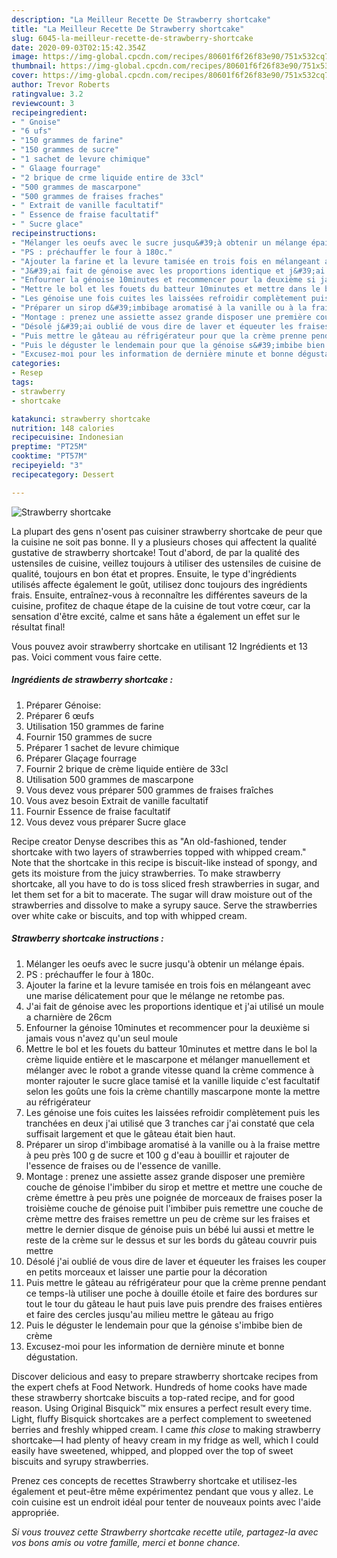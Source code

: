 ```yaml
---
description: "La Meilleur Recette De Strawberry shortcake"
title: "La Meilleur Recette De Strawberry shortcake"
slug: 6045-la-meilleur-recette-de-strawberry-shortcake
date: 2020-09-03T02:15:42.354Z
image: https://img-global.cpcdn.com/recipes/80601f6f26f83e90/751x532cq70/strawberry-shortcake-photo-principale-de-la-recette.jpg
thumbnail: https://img-global.cpcdn.com/recipes/80601f6f26f83e90/751x532cq70/strawberry-shortcake-photo-principale-de-la-recette.jpg
cover: https://img-global.cpcdn.com/recipes/80601f6f26f83e90/751x532cq70/strawberry-shortcake-photo-principale-de-la-recette.jpg
author: Trevor Roberts
ratingvalue: 3.2
reviewcount: 3
recipeingredient:
- " Gnoise"
- "6 ufs"
- "150 grammes de farine"
- "150 grammes de sucre"
- "1 sachet de levure chimique"
- " Glaage fourrage"
- "2 brique de crme liquide entire de 33cl"
- "500 grammes de mascarpone"
- "500 grammes de fraises fraches"
- " Extrait de vanille facultatif"
- " Essence de fraise facultatif"
- " Sucre glace"
recipeinstructions:
- "Mélanger les oeufs avec le sucre jusqu&#39;à obtenir un mélange épais."
- "PS : préchauffer le four à 180c."
- "Ajouter la farine et la levure tamisée en trois fois en mélangeant avec une marise délicatement pour que le mélange ne retombe pas."
- "J&#39;ai fait de génoise avec les proportions identique et j&#39;ai utilisé un moule a charnière de 26cm"
- "Enfourner la génoise 10minutes et recommencer pour la deuxième si jamais vous n&#39;avez qu&#39;un seul moule"
- "Mettre le bol et les fouets du batteur 10minutes et mettre dans le bol la crème liquide entière et le mascarpone et mélanger manuellement et mélanger avec le robot a grande vitesse quand la crème commence à monter rajouter le sucre glace tamisé et la vanille liquide c&#39;est facultatif selon les goûts une fois la crème chantilly mascarpone monte la mettre au réfrigérateur"
- "Les génoise une fois cuites les laissées refroidir complètement puis les tranchées en deux j&#39;ai utilisé que 3 tranches car j&#39;ai constaté que cela suffisait largement et que le gâteau était bien haut."
- "Préparer un sirop d&#39;imbibage aromatisé à la vanille ou à la fraise mettre à peu près 100 g de sucre et 100 g d&#39;eau à bouillir et rajouter de l&#39;essence de fraises ou de l&#39;essence de vanille."
- "Montage : prenez une assiette assez grande disposer une première couche de génoise l&#39;imbiber du sirop et mettre et mettre une couche de crème émettre à peu près une poignée de morceaux de fraises poser la troisième couche de génoise puit l&#39;imbiber puis remettre une couche de crème mettre des fraises remettre un peu de crème sur les fraises et mettre le dernier disque de génoise puis un bébé lui aussi et mettre le reste de la crème sur le dessus et sur les bords du gâteau couvrir puis mettre"
- "Désolé j&#39;ai oublié de vous dire de laver et équeuter les fraises les couper en petits morceaux et laisser une partie pour la décoration"
- "Puis mettre le gâteau au réfrigérateur pour que la crème prenne pendant ce temps-là utiliser une poche à douille étoile et faire des bordures sur tout le tour du gâteau le haut puis lave puis prendre des fraises entières et faire des cercles jusqu&#39;au milieu mettre le gâteau au frigo"
- "Puis le déguster le lendemain pour que la génoise s&#39;imbibe bien de crème"
- "Excusez-moi pour les information de dernière minute et bonne dégustation."
categories:
- Resep
tags:
- strawberry
- shortcake

katakunci: strawberry shortcake 
nutrition: 148 calories
recipecuisine: Indonesian
preptime: "PT25M"
cooktime: "PT57M"
recipeyield: "3"
recipecategory: Dessert

---
```



![Strawberry shortcake](https://img-global.cpcdn.com/recipes/80601f6f26f83e90/751x532cq70/strawberry-shortcake-photo-principale-de-la-recette.jpg)

La plupart des gens n'osent pas cuisiner strawberry shortcake de peur que la cuisine ne soit pas bonne. Il y a plusieurs choses qui affectent la qualité gustative de strawberry shortcake! Tout d'abord, de par la qualité des ustensiles de cuisine, veillez toujours à utiliser des ustensiles de cuisine de qualité, toujours en bon état et propres. Ensuite, le type d'ingrédients utilisés affecte également le goût, utilisez donc toujours des ingrédients frais. Ensuite, entraînez-vous à reconnaître les différentes saveurs de la cuisine, profitez de chaque étape de la cuisine de tout votre cœur, car la sensation d'être excité, calme et sans hâte a également un effet sur le résultat final!

<!--inarticleads1-->

Vous pouvez avoir strawberry shortcake en utilisant 12 Ingrédients et 13 pas. Voici comment vous faire cette.

##### Ingrédients de strawberry shortcake :

1. Préparer  Génoise:
1. Préparer 6 œufs
1. Utilisation 150 grammes de farine
1. Fournir 150 grammes de sucre
1. Préparer 1 sachet de levure chimique
1. Préparer  Glaçage fourrage
1. Fournir 2 brique de crème liquide entière de 33cl
1. Utilisation 500 grammes de mascarpone
1. Vous devez vous préparer 500 grammes de fraises fraîches
1. Vous avez besoin  Extrait de vanille facultatif
1. Fournir  Essence de fraise facultatif
1. Vous devez vous préparer  Sucre glace


Recipe creator Denyse describes this as &#34;An old-fashioned, tender shortcake with two layers of strawberries topped with whipped cream.&#34; Note that the shortcake in this recipe is biscuit-like instead of spongy, and gets its moisture from the juicy strawberries. To make strawberry shortcake, all you have to do is toss sliced fresh strawberries in sugar, and let them set for a bit to macerate. The sugar will draw moisture out of the strawberries and dissolve to make a syrupy sauce. Serve the strawberries over white cake or biscuits, and top with whipped cream. 

<!--inarticleads2-->

##### Strawberry shortcake instructions :

1. Mélanger les oeufs avec le sucre jusqu&#39;à obtenir un mélange épais.
1. PS : préchauffer le four à 180c.
1. Ajouter la farine et la levure tamisée en trois fois en mélangeant avec une marise délicatement pour que le mélange ne retombe pas.
1. J&#39;ai fait de génoise avec les proportions identique et j&#39;ai utilisé un moule a charnière de 26cm
1. Enfourner la génoise 10minutes et recommencer pour la deuxième si jamais vous n&#39;avez qu&#39;un seul moule
1. Mettre le bol et les fouets du batteur 10minutes et mettre dans le bol la crème liquide entière et le mascarpone et mélanger manuellement et mélanger avec le robot a grande vitesse quand la crème commence à monter rajouter le sucre glace tamisé et la vanille liquide c&#39;est facultatif selon les goûts une fois la crème chantilly mascarpone monte la mettre au réfrigérateur
1. Les génoise une fois cuites les laissées refroidir complètement puis les tranchées en deux j&#39;ai utilisé que 3 tranches car j&#39;ai constaté que cela suffisait largement et que le gâteau était bien haut.
1. Préparer un sirop d&#39;imbibage aromatisé à la vanille ou à la fraise mettre à peu près 100 g de sucre et 100 g d&#39;eau à bouillir et rajouter de l&#39;essence de fraises ou de l&#39;essence de vanille.
1. Montage : prenez une assiette assez grande disposer une première couche de génoise l&#39;imbiber du sirop et mettre et mettre une couche de crème émettre à peu près une poignée de morceaux de fraises poser la troisième couche de génoise puit l&#39;imbiber puis remettre une couche de crème mettre des fraises remettre un peu de crème sur les fraises et mettre le dernier disque de génoise puis un bébé lui aussi et mettre le reste de la crème sur le dessus et sur les bords du gâteau couvrir puis mettre
1. Désolé j&#39;ai oublié de vous dire de laver et équeuter les fraises les couper en petits morceaux et laisser une partie pour la décoration
1. Puis mettre le gâteau au réfrigérateur pour que la crème prenne pendant ce temps-là utiliser une poche à douille étoile et faire des bordures sur tout le tour du gâteau le haut puis lave puis prendre des fraises entières et faire des cercles jusqu&#39;au milieu mettre le gâteau au frigo
1. Puis le déguster le lendemain pour que la génoise s&#39;imbibe bien de crème
1. Excusez-moi pour les information de dernière minute et bonne dégustation.


Discover delicious and easy to prepare strawberry shortcake recipes from the expert chefs at Food Network. Hundreds of home cooks have made these strawberry shortcake biscuits a top-rated recipe, and for good reason. Using Original Bisquick™ mix ensures a perfect result every time. Light, fluffy Bisquick shortcakes are a perfect complement to sweetened berries and freshly whipped cream. I came *this close* to making strawberry shortcake—I had plenty of heavy cream in my fridge as well, which I could easily have sweetened, whipped, and plopped over the top of sweet biscuits and syrupy strawberries. 

<!--inarticleads1-->

<p>
Prenez ces concepts de recettes Strawberry shortcake et utilisez-les également et peut-être même expérimentez pendant que vous y allez. Le coin cuisine est un endroit idéal pour tenter de nouveaux points avec l'aide appropriée.
</p>

<p>
<i>Si vous trouvez cette Strawberry shortcake recette utile, partagez-la avec vos bons amis ou votre famille, merci et bonne chance.</i>
</p>
